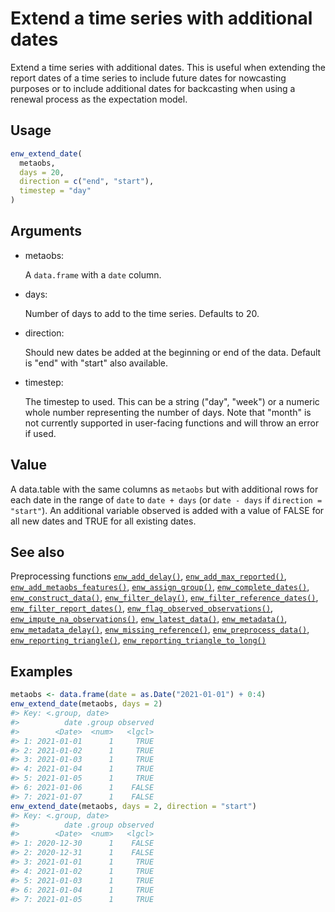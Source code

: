 # Extend a time series with additional dates

Extend a time series with additional dates. This is useful when
extending the report dates of a time series to include future dates for
nowcasting purposes or to include additional dates for backcasting when
using a renewal process as the expectation model.

## Usage

``` r
enw_extend_date(
  metaobs,
  days = 20,
  direction = c("end", "start"),
  timestep = "day"
)
```

## Arguments

- metaobs:

  A `data.frame` with a `date` column.

- days:

  Number of days to add to the time series. Defaults to 20.

- direction:

  Should new dates be added at the beginning or end of the data. Default
  is "end" with "start" also available.

- timestep:

  The timestep to used. This can be a string ("day", "week") or a
  numeric whole number representing the number of days. Note that
  "month" is not currently supported in user-facing functions and will
  throw an error if used.

## Value

A data.table with the same columns as `metaobs` but with additional rows
for each date in the range of `date` to `date + days` (or `date - days`
if `direction = "start"`). An additional variable observed is added with
a value of FALSE for all new dates and TRUE for all existing dates.

## See also

Preprocessing functions
[`enw_add_delay()`](https://package.epinowcast.org/dev/reference/enw_add_delay.md),
[`enw_add_max_reported()`](https://package.epinowcast.org/dev/reference/enw_add_max_reported.md),
[`enw_add_metaobs_features()`](https://package.epinowcast.org/dev/reference/enw_add_metaobs_features.md),
[`enw_assign_group()`](https://package.epinowcast.org/dev/reference/enw_assign_group.md),
[`enw_complete_dates()`](https://package.epinowcast.org/dev/reference/enw_complete_dates.md),
[`enw_construct_data()`](https://package.epinowcast.org/dev/reference/enw_construct_data.md),
[`enw_filter_delay()`](https://package.epinowcast.org/dev/reference/enw_filter_delay.md),
[`enw_filter_reference_dates()`](https://package.epinowcast.org/dev/reference/enw_filter_reference_dates.md),
[`enw_filter_report_dates()`](https://package.epinowcast.org/dev/reference/enw_filter_report_dates.md),
[`enw_flag_observed_observations()`](https://package.epinowcast.org/dev/reference/enw_flag_observed_observations.md),
[`enw_impute_na_observations()`](https://package.epinowcast.org/dev/reference/enw_impute_na_observations.md),
[`enw_latest_data()`](https://package.epinowcast.org/dev/reference/enw_latest_data.md),
[`enw_metadata()`](https://package.epinowcast.org/dev/reference/enw_metadata.md),
[`enw_metadata_delay()`](https://package.epinowcast.org/dev/reference/enw_metadata_delay.md),
[`enw_missing_reference()`](https://package.epinowcast.org/dev/reference/enw_missing_reference.md),
[`enw_preprocess_data()`](https://package.epinowcast.org/dev/reference/enw_preprocess_data.md),
[`enw_reporting_triangle()`](https://package.epinowcast.org/dev/reference/enw_reporting_triangle.md),
[`enw_reporting_triangle_to_long()`](https://package.epinowcast.org/dev/reference/enw_reporting_triangle_to_long.md)

## Examples

``` r
metaobs <- data.frame(date = as.Date("2021-01-01") + 0:4)
enw_extend_date(metaobs, days = 2)
#> Key: <.group, date>
#>          date .group observed
#>        <Date>  <num>   <lgcl>
#> 1: 2021-01-01      1     TRUE
#> 2: 2021-01-02      1     TRUE
#> 3: 2021-01-03      1     TRUE
#> 4: 2021-01-04      1     TRUE
#> 5: 2021-01-05      1     TRUE
#> 6: 2021-01-06      1    FALSE
#> 7: 2021-01-07      1    FALSE
enw_extend_date(metaobs, days = 2, direction = "start")
#> Key: <.group, date>
#>          date .group observed
#>        <Date>  <num>   <lgcl>
#> 1: 2020-12-30      1    FALSE
#> 2: 2020-12-31      1    FALSE
#> 3: 2021-01-01      1     TRUE
#> 4: 2021-01-02      1     TRUE
#> 5: 2021-01-03      1     TRUE
#> 6: 2021-01-04      1     TRUE
#> 7: 2021-01-05      1     TRUE
```
